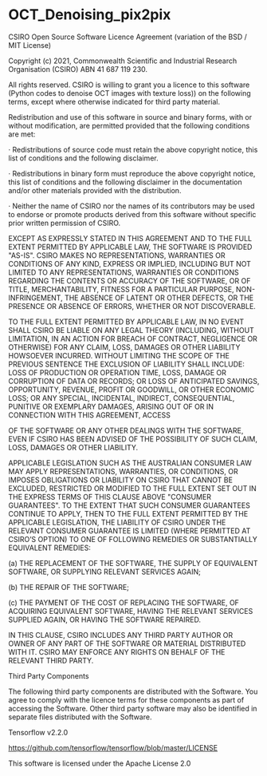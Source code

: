 # OCT_Denoising_pix2pix
CSIRO Open Source Software Licence Agreement (variation of the BSD / MIT License)

Copyright (c) 2021, Commonwealth Scientific and Industrial Research Organisation (CSIRO) ABN 41 687 119 230.

All rights reserved. CSIRO is willing to grant you a licence to this software (Python codes to denoise OCT images with texture loss)) on the following terms, except where otherwise indicated for third party material.

Redistribution and use of this software in source and binary forms, with or without modification, are permitted provided that the following conditions are met:

· Redistributions of source code must retain the above copyright notice, this list of conditions and the following disclaimer.

· Redistributions in binary form must reproduce the above copyright notice, this list of conditions and the following disclaimer in the documentation and/or other materials provided with the distribution.

· Neither the name of CSIRO nor the names of its contributors may be used to endorse or promote products derived from this software without specific prior written permission of CSIRO.

EXCEPT AS EXPRESSLY STATED IN THIS AGREEMENT AND TO THE FULL EXTENT PERMITTED BY APPLICABLE LAW, THE SOFTWARE IS PROVIDED "AS-IS". CSIRO MAKES NO REPRESENTATIONS, WARRANTIES OR CONDITIONS OF ANY KIND, EXPRESS OR IMPLIED, INCLUDING BUT NOT LIMITED TO ANY REPRESENTATIONS, WARRANTIES OR CONDITIONS REGARDING THE CONTENTS OR ACCURACY OF THE SOFTWARE, OR OF TITLE, MERCHANTABILITY, FITNESS FOR A PARTICULAR PURPOSE, NON-INFRINGEMENT, THE ABSENCE OF LATENT OR OTHER DEFECTS, OR THE PRESENCE OR ABSENCE OF ERRORS, WHETHER OR NOT DISCOVERABLE.

TO THE FULL EXTENT PERMITTED BY APPLICABLE LAW, IN NO EVENT SHALL CSIRO BE LIABLE ON ANY LEGAL THEORY (INCLUDING, WITHOUT LIMITATION, IN AN ACTION FOR BREACH OF CONTRACT, NEGLIGENCE OR OTHERWISE) FOR ANY CLAIM, LOSS, DAMAGES OR OTHER LIABILITY HOWSOEVER INCURRED. WITHOUT LIMITING THE SCOPE OF THE PREVIOUS SENTENCE THE EXCLUSION OF LIABILITY SHALL INCLUDE: LOSS OF PRODUCTION OR OPERATION TIME, LOSS, DAMAGE OR CORRUPTION OF DATA OR RECORDS; OR LOSS OF ANTICIPATED SAVINGS, OPPORTUNITY, REVENUE, PROFIT OR GOODWILL, OR OTHER ECONOMIC LOSS; OR ANY SPECIAL, INCIDENTAL, INDIRECT, CONSEQUENTIAL, PUNITIVE OR EXEMPLARY DAMAGES, ARISING OUT OF OR IN CONNECTION WITH THIS AGREEMENT, ACCESS

OF THE SOFTWARE OR ANY OTHER DEALINGS WITH THE SOFTWARE, EVEN IF CSIRO HAS BEEN ADVISED OF THE POSSIBILITY OF SUCH CLAIM, LOSS, DAMAGES OR OTHER LIABILITY.

APPLICABLE LEGISLATION SUCH AS THE AUSTRALIAN CONSUMER LAW MAY APPLY REPRESENTATIONS, WARRANTIES, OR CONDITIONS, OR IMPOSES OBLIGATIONS OR LIABILITY ON CSIRO THAT CANNOT BE EXCLUDED, RESTRICTED OR MODIFIED TO THE FULL EXTENT SET OUT IN THE EXPRESS TERMS OF THIS CLAUSE ABOVE "CONSUMER GUARANTEES". TO THE EXTENT THAT SUCH CONSUMER GUARANTEES CONTINUE TO APPLY, THEN TO THE FULL EXTENT PERMITTED BY THE APPLICABLE LEGISLATION, THE LIABILITY OF CSIRO UNDER THE RELEVANT CONSUMER GUARANTEE IS LIMITED (WHERE PERMITTED AT CSIRO’S OPTION) TO ONE OF FOLLOWING REMEDIES OR SUBSTANTIALLY EQUIVALENT REMEDIES:

(a) THE REPLACEMENT OF THE SOFTWARE, THE SUPPLY OF EQUIVALENT SOFTWARE, OR SUPPLYING RELEVANT SERVICES AGAIN;

(b) THE REPAIR OF THE SOFTWARE;

(c) THE PAYMENT OF THE COST OF REPLACING THE SOFTWARE, OF ACQUIRING EQUIVALENT SOFTWARE, HAVING THE RELEVANT SERVICES SUPPLIED AGAIN, OR HAVING THE SOFTWARE REPAIRED.

IN THIS CLAUSE, CSIRO INCLUDES ANY THIRD PARTY AUTHOR OR OWNER OF ANY PART OF THE SOFTWARE OR MATERIAL DISTRIBUTED WITH IT. CSIRO MAY ENFORCE ANY RIGHTS ON BEHALF OF THE RELEVANT THIRD PARTY.

Third Party Components

The following third party components are distributed with the Software. You agree to comply with the licence terms for these components as part of accessing the Software. Other third party software may also be identified in separate files distributed with the Software.

Tensorflow v2.2.0

https://github.com/tensorflow/tensorflow/blob/master/LICENSE

This software is licensed under the Apache License 2.0